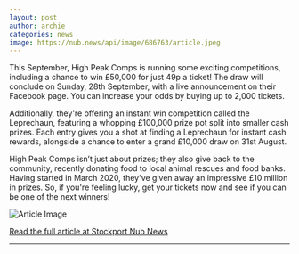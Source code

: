 ```yaml
---
layout: post
author: archie
categories: news
image: https://nub.news/api/image/686763/article.jpeg
---
```

This September, High Peak Comps is running some exciting competitions, including a chance to win £50,000 for just 49p a ticket! The draw will conclude on Sunday, 28th September, with a live announcement on their Facebook page. You can increase your odds by buying up to 2,000 tickets. 

Additionally, they're offering an instant win competition called the Leprechaun, featuring a whopping £100,000 prize pot split into smaller cash prizes. Each entry gives you a shot at finding a Leprechaun for instant cash rewards, alongside a chance to enter a grand £10,000 draw on 31st August.

High Peak Comps isn’t just about prizes; they also give back to the community, recently donating food to local animal rescues and food banks. Having started in March 2020, they've given away an impressive £10 million in prizes. So, if you're feeling lucky, get your tickets now and see if you can be one of the next winners!

![Article Image](https://nub.news/api/image/686763/article.jpeg)

[Read the full article at Stockport Nub News](https://stockport.nub.news/news/advertisement-features/sp8536-you-could-win-ps50000-for-just-49p-thanks-to-local-competitions-company-270295)

---
